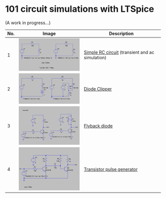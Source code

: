 # 101 circuit simulations with LTSpice

(A work in progress...)

| No. | Image | Description |
|---|---|---|
| 1 | ![simple_rc](./simple_rc.png) | [Simple RC circuit][1] (transient and ac simulation)|
| 2 | ![diode_clipper](./diode_clipper.png) | [Diode Clipper][2]|
| 3 | ![flyback](./flyback_diode.png) | [Flyback diode][3]|
| 4 | ![pulse](./tr_pulse_gen.png) | [Transistor pulse generator][4]|

[1]: https://github.com/mkvenkit/ltspice101/tree/main/simple_rc
[2]: https://github.com/mkvenkit/ltspice101/tree/main/diode_clipper
[3]: https://github.com/mkvenkit/ltspice101/tree/main/flyback_diode
[4]: https://github.com/mkvenkit/ltspice101/tree/main/tr_pulse_gen
